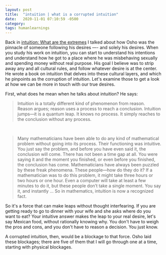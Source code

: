 ```yaml
---
layout: post
title:  "intuition | what is a corrupted intuition"
date:   2020-11-01 07:10:59 -0500
category: 
tags: humanlearnings
---
```

Back in [intuition: What are the extremes](https://silencevosh.github.io/2020/09/26/intuition-What-are-the-extremes.html) I talked about how Osho was the pinnacle of someone following his desires —- and solely his desires. When you study his work on intuition, you can start to understand his intentions and understand how he got to a place where he was misbehaving sexually and spending money without real purpose. His goal I believe was to strip away any and all cultural rules, and follow whatever desire is at the center. He wrote a book on intuition that delves into these cultural layers, and which he pinpoints as the corruption of intuition. Let's examine those to get a look at how we can be more in touch with our true desires.

First, what does he mean when he talks about intuition? He says:
>Intuition is a totally different kind of phenomenon from reason. Reason argues; reason uses a process to reach a conclusion. Intuition jumps—it is a quantum leap. It knows no process. It simply reaches to the conclusion without any process. 
<br>

>Many mathematicians have been able to do any kind of mathematical problem without going into its process. Their functioning was intuitive. You just say the problem, and before you have even said it, the conclusion will come. There has not been a time gap at all. You were saying it and the moment you finished, or even before you finished, the conclusion has come. Mathematicians have always been puzzled by these freak phenomena. These people—how do they do it? If a mathematician was to do this problem, it might take three hours or two hours or one hour. Even a computer will take at least a few minutes to do it, but these people don’t take a single moment. You say it, and instantly … So in mathematics, intuition is now a recognized fact.

So it's a force that can make leaps without thought interfearing. If you are getting ready to go to dinner with your wife and she asks where do you want to eat? Your intuitive answer makes the leap to your real desire, let's say Mexican food, without rationally knowing why. You don't have to weigh the pros and cons, and you don't have to reason a decision. You just know.

A corrupted intuition, then, would be a blockage to that force. Osho laid these blockages; there are five of them that I will go through one at a time, starting with physical blockages.